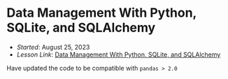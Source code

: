 # Data Management With Python, SQLite, and SQLAlchemy

- *Started*: August 25, 2023
- *Lesson Link*: [Data Management With Python, SQLite, and SQLAlchemy](https://realpython.com/python-sqlite-sqlalchemy/)

Have updated the code to be compatible with `pandas > 2.0`